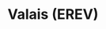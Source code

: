 ---
title: Valais (EREV)
description: Église réformée évangélique du Valais
links:
- title: Haut-Lac
  url: https://hautlac.erev.ch/photos-2/
---